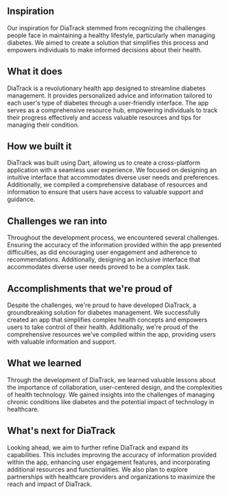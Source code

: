 ## Inspiration

Our inspiration for DiaTrack stemmed from recognizing the challenges people face in maintaining a healthy lifestyle, particularly when managing diabetes. We aimed to create a solution that simplifies this process and empowers individuals to make informed decisions about their health.

## What it does

DiaTrack is a revolutionary health app designed to streamline diabetes management. It provides personalized advice and information tailored to each user's type of diabetes through a user-friendly interface. The app serves as a comprehensive resource hub, empowering individuals to track their progress effectively and access valuable resources and tips for managing their condition.

## How we built it

DiaTrack was built using Dart, allowing us to create a cross-platform application with a seamless user experience. We focused on designing an intuitive interface that accommodates diverse user needs and preferences. Additionally, we compiled a comprehensive database of resources and information to ensure that users have access to valuable support and guidance.

## Challenges we ran into

Throughout the development process, we encountered several challenges. Ensuring the accuracy of the information provided within the app presented difficulties, as did encouraging user engagement and adherence to recommendations. Additionally, designing an inclusive interface that accommodates diverse user needs proved to be a complex task.

## Accomplishments that we're proud of

Despite the challenges, we're proud to have developed DiaTrack, a groundbreaking solution for diabetes management. We successfully created an app that simplifies complex health concepts and empowers users to take control of their health. Additionally, we're proud of the comprehensive resources we've compiled within the app, providing users with valuable information and support.

## What we learned

Through the development of DiaTrack, we learned valuable lessons about the importance of collaboration, user-centered design, and the complexities of health technology. We gained insights into the challenges of managing chronic conditions like diabetes and the potential impact of technology in healthcare.

## What's next for DiaTrack

Looking ahead, we aim to further refine DiaTrack and expand its capabilities. This includes improving the accuracy of information provided within the app, enhancing user engagement features, and incorporating additional resources and functionalities. We also plan to explore partnerships with healthcare providers and organizations to maximize the reach and impact of DiaTrack.
